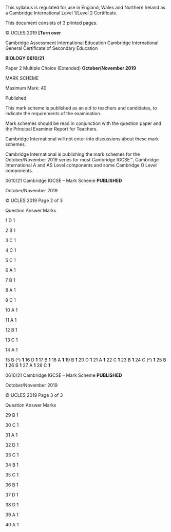  This syllabus is regulated for use in England, Wales and Northern Ireland as a Cambridge International Level 1/Level 2 Certificate. 

 This document consists of 3 printed pages. 

© UCLES 2019 **[Turn over** 

 Cambridge Assessment International Education Cambridge International General Certificate of Secondary Education 

**BIOLOGY 0610/21** 

Paper 2 Multiple Choice (Extended) **October/November 2019** 

MARK SCHEME 

Maximum Mark: 40 

 Published 

This mark scheme is published as an aid to teachers and candidates, to indicate the requirements of the examination. 

Mark schemes should be read in conjunction with the question paper and the Principal Examiner Report for Teachers. 

Cambridge International will not enter into discussions about these mark schemes. 

Cambridge International is publishing the mark schemes for the October/November 2019 series for most Cambridge IGCSE™, Cambridge International A and AS Level components and some Cambridge O Level components. 


0610/21 Cambridge IGCSE – Mark Scheme **PUBLISHED** 

 October/November 2019 

© UCLES 2019 Page 2 of 3 

 Question Answer Marks 

 1 D 1 

 2 B 1 

 3 C 1 

 4 C 1 

 5 C 1 

 6 A 1 

 7 B 1 

 8 A 1 

 9 C 1 

 10 A 1 

 11 A 1 

 12 B 1 

 13 C 1 

 14 A 1 

15 B (^) **1** 16 D **1** 17 B **1** 18 A **1** 19 B **1** 20 D **1** 21 A **1** 22 C **1** 23 B **1** 24 C (^) **1** 25 B **1** 26 B **1** 27 A **1** 28 C **1** 


0610/21 Cambridge IGCSE – Mark Scheme **PUBLISHED** 

 October/November 2019 

© UCLES 2019 Page 3 of 3 

 Question Answer Marks 

 29 B 1 

 30 C 1 

 31 A 1 

 32 D 1 

 33 C 1 

 34 B 1 

 35 C 1 

 36 B 1 

 37 D 1 

 38 D 1 

 39 A 1 

 40 A 1 


